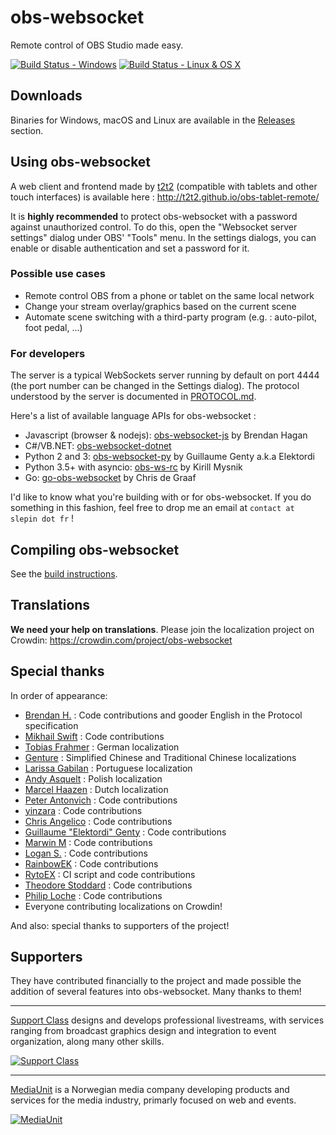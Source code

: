 obs-websocket
==============
Remote control of OBS Studio made easy.

[![Build Status - Windows](https://ci.appveyor.com/api/projects/status/github/Palakis/obs-websocket)](https://ci.appveyor.com/project/Palakis/obs-websocket/history) [![Build Status - Linux & OS X](https://travis-ci.org/Palakis/obs-websocket.svg?branch=master)](https://travis-ci.org/Palakis/obs-websocket)

## Downloads
Binaries for Windows, macOS and Linux are available in the [Releases](https://github.com/Palakis/obs-websocket/releases) section.

## Using obs-websocket
A web client and frontend made by [t2t2](https://github.com/t2t2/obs-tablet-remote) (compatible with tablets and other touch interfaces) is available here : http://t2t2.github.io/obs-tablet-remote/

It is **highly recommended** to protect obs-websocket with a password against unauthorized control. To do this, open the "Websocket server settings" dialog under OBS' "Tools" menu. In the settings dialogs, you can enable or disable authentication and set a password for it.

### Possible use cases
- Remote control OBS from a phone or tablet on the same local network
- Change your stream overlay/graphics based on the current scene
- Automate scene switching with a third-party program (e.g. : auto-pilot, foot pedal, ...)

### For developers
The server is a typical WebSockets server running by default on port 4444 (the port number can be changed in the Settings dialog). 
The protocol understood by the server is documented in [PROTOCOL.md](docs/generated/protocol.md).  

Here's a list of available language APIs for obs-websocket :
- Javascript (browser & nodejs): [obs-websocket-js](https://github.com/haganbmj/obs-websocket-js) by Brendan Hagan
- C#/VB.NET: [obs-websocket-dotnet](https://github.com/Palakis/obs-websocket-dotnet)
- Python 2 and 3: [obs-websocket-py](https://github.com/Elektordi/obs-websocket-py) by Guillaume Genty a.k.a Elektordi
- Python 3.5+ with asyncio: [obs-ws-rc](https://github.com/KirillMysnik/obs-ws-rc) by Kirill Mysnik
- Go: [go-obs-websocket](https://github.com/christopher-dG/go-obs-websocket) by Chris de Graaf

I'd like to know what you're building with or for obs-websocket. If you do something in this fashion, feel free to drop me an email at `contact at slepin dot fr` !

## Compiling obs-websocket
See the [build instructions](BUILDING.md).

## Translations
**We need your help on translations**. Please join the localization project on Crowdin: https://crowdin.com/project/obs-websocket

## Special thanks
In order of appearance:
- [Brendan H.](https://github.com/haganbmj) : Code contributions and gooder English in the Protocol specification
- [Mikhail Swift](https://github.com/mikhailswift) : Code contributions
- [Tobias Frahmer](https://github.com/Frahmer) : German localization
- [Genture](https://github.com/Genteure) : Simplified Chinese and Traditional Chinese localizations
- [Larissa Gabilan](https://github.com/laris151) : Portuguese localization
- [Andy Asquelt](https://github.com/asquelt) : Polish localization
- [Marcel Haazen](https://github.com/inpothet) : Dutch localization
- [Peter Antonvich](https://github.com/pantonvich) : Code contributions
- [yinzara](https://github.com/yinzara) : Code contributions
- [Chris Angelico](https://github.com/Rosuav) : Code contributions
- [Guillaume "Elektordi" Genty](https://github.com/Elektordi) : Code contributions
- [Marwin M](https://github.com/dragonbane0) : Code contributions
- [Logan S.](https://github.com/lsdaniel) : Code contributions
- [RainbowEK](https://github.com/RainbowEK) : Code contributions
- [RytoEX](https://github.com/RytoEX) : CI script and code contributions
- [Theodore Stoddard](https://github.com/TStod) : Code contributions
- [Philip Loche](https://github.com/PicoCentauri) : Code contributions
- Everyone contributing localizations on Crowdin!

And also: special thanks to supporters of the project!

## Supporters
They have contributed financially to the project and made possible the addition of several features into obs-websocket. Many thanks to them!

---

[Support Class](http://supportclass.net) designs and develops professional livestreams, with services ranging from broadcast graphics design and integration to event organization, along many other skills.  

[![Support Class](.github/images/supportclass_logo_blacktext.png)](http://supportclass.net)

---

[MediaUnit](http://www.mediaunit.no) is a Norwegian media company developing products and services for the media industry, primarly focused on web and events.  

[![MediaUnit](.github/images/mediaunit_logo_black.png)](http://www.mediaunit.no/)
